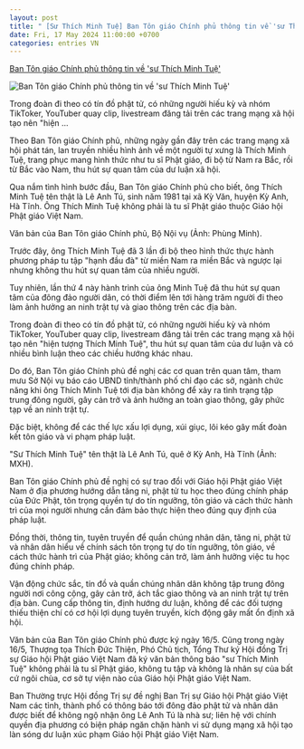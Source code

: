 ```yaml
---
layout: post
title: " [Sư Thích Minh Tuệ] Ban Tôn giáo Chính phủ thông tin về 'sư Thích Minh Tuệ'"
date: Fri, 17 May 2024 11:00:00 +0700
categories: entries VN
---
```

[Ban Tôn giáo Chính phủ thông tin về 'sư Thích Minh Tuệ'](https://dantri.com.vn/xa-hoi/ban-ton-giao-chinh-phu-thong-tin-ve-su-thich-minh-tue-20240517064344778.htm)

![Ban Tôn giáo Chính phủ thông tin về 'sư Thích Minh Tuệ'](https://cdnphoto.dantri.com.vn/Yx0CSafd8i_aD59kbucEGDcSV7s=/zoom/1200_630/2024/05/17/thich-minh-tue-crop-1715902930298.jpeg)

Trong đoàn đi theo có tín đồ phật tử, có những người hiếu kỳ và nhóm TikToker, YouTuber quay clip, livestream đăng tải trên các trang mạng xã hội tạo nên "hiện ...

Theo Ban Tôn giáo Chính phủ, những ngày gần đây trên các trang mạng xã hội phát tán, lan truyền nhiều hình ảnh về một người tự xưng là Thích Minh Tuệ, trang phục mang hình thức như tu sĩ Phật giáo, đi bộ từ Nam ra Bắc, rồi từ Bắc vào Nam, thu hút sự quan tâm của dư luận xã hội.

Qua nắm tình hình bước đầu, Ban Tôn giáo Chính phủ cho biết, ông Thích Minh Tuệ tên thật là Lê Anh Tú, sinh năm 1981 tại xã Kỳ Văn, huyện Kỳ Anh, Hà Tĩnh. Ông Thích Minh Tuệ không phải là tu sĩ Phật giáo thuộc Giáo hội Phật giáo Việt Nam.

Văn bản của Ban Tôn giáo Chính phủ, Bộ Nội vụ (Ảnh: Phùng Minh).

Trước đây, ông Thích Minh Tuệ đã 3 lần đi bộ theo hình thức thực hành phương pháp tu tập "hạnh đầu đà" từ miền Nam ra miền Bắc và ngược lại nhưng không thu hút sự quan tâm của nhiều người.

Tuy nhiên, lần thứ 4 này hành trình của ông Minh Tuệ đã thu hút sự quan tâm của đông đảo người dân, có thời điểm lên tới hàng trăm người đi theo làm ảnh hưởng an ninh trật tự và giao thông trên các địa bàn.

Trong đoàn đi theo có tín đồ phật tử, có những người hiếu kỳ và nhóm TikToker, YouTuber quay clip, livestream đăng tải trên các trang mạng xã hội tạo nên "hiện tượng Thích Minh Tuệ", thu hút sự quan tâm của dư luận và có nhiều bình luận theo các chiều hướng khác nhau.

Do đó, Ban Tôn giáo Chính phủ đề nghị các cơ quan trên quan tâm, tham mưu Sở Nội vụ báo cáo UBND tỉnh/thành phố chỉ đạo các sở, ngành chức năng khi ông Thích Minh Tuệ tới địa bàn không để xảy ra tình trạng tập trung đông người, gây cản trở và ảnh hưởng an toàn giao thông, gây phức tạp về an ninh trật tự.

Đặc biệt, không để các thế lực xấu lợi dụng, xúi giục, lôi kéo gây mất đoàn kết tôn giáo và vi phạm pháp luật.

"Sư Thích Minh Tuệ" tên thật là Lê Anh Tú, quê ở Kỳ Anh, Hà Tĩnh (Ảnh: MXH).

Ban Tôn giáo Chính phủ đề nghị có sự trao đổi với Giáo hội Phật giáo Việt Nam ở địa phương hướng dẫn tăng ni, phật tử tu học theo đúng chính pháp của Đức Phật, tôn trọng quyền tự do tín ngưỡng, tôn giáo và cách thức hành trì của mọi người nhưng cần đảm bảo thực hiện theo đúng quy định của pháp luật.

Đồng thời, thông tin, tuyên truyền để quần chúng nhân dân, tăng ni, phật tử và nhân dân hiểu về chính sách tôn trọng tự do tín ngưỡng, tôn giáo, về cách thức hành trì của Phật giáo; không cản trở, làm ảnh hưởng việc tu học đúng chính pháp.

Vận động chức sắc, tín đồ và quần chúng nhân dân không tập trung đông người nơi công cộng, gây cản trở, ách tắc giao thông và an ninh trật tự trên địa bàn. Cung cấp thông tin, định hướng dư luận, không để các đối tượng thiếu thiện chí có cơ hội lợi dụng tuyên truyền, kích động gây mất ổn định xã hội.

Văn bản của Ban Tôn giáo Chính phủ được ký ngày 16/5. Cũng trong ngày 16/5, Thượng tọa Thích Đức Thiện, Phó Chủ tịch, Tổng Thư ký Hội đồng Trị sự Giáo hội Phật giáo Việt Nam đã ký văn bản thông báo "sư Thích Minh Tuệ" không phải là tu sĩ Phật giáo, không tu tập và không là nhân sự của bất cứ ngôi chùa, cơ sở tự viện nào của Giáo hội Phật giáo Việt Nam.

Ban Thường trực Hội đồng Trị sự đề nghị Ban Trị sự Giáo hội Phật giáo Việt Nam các tỉnh, thành phố có thông báo tới đông đảo phật tử và nhân dân được biết để không ngộ nhận ông Lê Anh Tú là nhà sư; liên hệ với chính quyền địa phương có biện pháp ngăn chặn hành vi sử dụng mạng xã hội tạo làn sóng dư luận xúc phạm Giáo hội Phật giáo Việt Nam.

